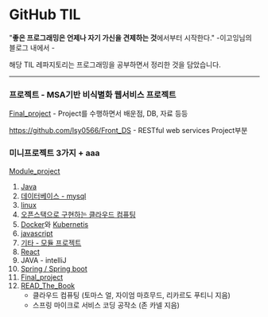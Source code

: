 # GitHub TIL

"**좋은 프로그래밍은 언제나 자기 가신을 견제하는 것**에서부터 시작한다." -이고잉님의 블로그 내에서 -

해당 TIL 레파지토리는 프로그래밍을 공부하면서 정리한 것을 담았습니다. 

---

### 프로젝트 - MSA기반 비식별화 웹서비스 프로젝트

[Final_project](https://github.com/SeolRoh/TIL/tree/master/Final_project) - Project를 수행하면서 배운점, DB, 자료 등등

https://github.com/lsy0566/Front_DS - RESTful web services Project부분

### 미니프로젝트 3가지 + aaa

[Module_project](https://github.com/SeolRoh/TIL/tree/master/Module_project)



1. [Java](https://github.com/SeolRoh/TIL/tree/master/Java)
2. [데이터베이스 - mysql](https://github.com/SeolRoh/TIL/tree/master/mysql)
3. [linux](https://github.com/SeolRoh/TIL/tree/master/linux)
4. [오픈스택으로 구현하는 클라우드 컴퓨팅](https://github.com/SeolRoh/TIL/tree/master/Private_Cloud_Developement)
5. [Docker](https://github.com/SeolRoh/TIL/tree/master/Docker)와 [Kubernetis](https://github.com/SeolRoh/TIL/tree/master/K8s)
6. [javascript](https://github.com/SeolRoh/TIL/tree/master/javascript)
7. [기타 - 모듈 프로젝트](https://github.com/SeolRoh/TIL/tree/master/Module_project)
8. [React](https://github.com/SeolRoh/TIL/tree/master/React)
9. JAVA - intelliJ
10. [Spring / Spring boot](https://github.com/SeolRoh/TIL/tree/master/Spring)
11. [Final_project](https://github.com/SeolRoh/TIL/tree/master/Final_project) 
12. [READ_The_Book](https://github.com/SeolRoh/TIL/tree/master/READ_The_Book)
    + 클라우드 컴퓨팅 (토마스 얼, 자이엄 마흐무드, 리카르도 푸티니 지음)
    + 스프링 마이크로 서비스 코딩 공작소 (존 카넬 지음)

